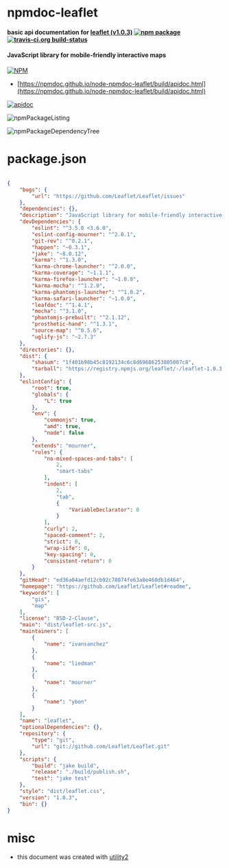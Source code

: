 # npmdoc-leaflet

#### basic api documentation for  [leaflet (v1.0.3)](https://github.com/Leaflet/Leaflet#readme)  [![npm package](https://img.shields.io/npm/v/npmdoc-leaflet.svg?style=flat-square)](https://www.npmjs.org/package/npmdoc-leaflet) [![travis-ci.org build-status](https://api.travis-ci.org/npmdoc/node-npmdoc-leaflet.svg)](https://travis-ci.org/npmdoc/node-npmdoc-leaflet)

#### JavaScript library for mobile-friendly interactive maps

[![NPM](https://nodei.co/npm/leaflet.png?downloads=true&downloadRank=true&stars=true)](https://www.npmjs.com/package/leaflet)

- [https://npmdoc.github.io/node-npmdoc-leaflet/build/apidoc.html](https://npmdoc.github.io/node-npmdoc-leaflet/build/apidoc.html)

[![apidoc](https://npmdoc.github.io/node-npmdoc-leaflet/build/screenCapture.buildCi.browser.%252Ftmp%252Fbuild%252Fapidoc.html.png)](https://npmdoc.github.io/node-npmdoc-leaflet/build/apidoc.html)

![npmPackageListing](https://npmdoc.github.io/node-npmdoc-leaflet/build/screenCapture.npmPackageListing.svg)

![npmPackageDependencyTree](https://npmdoc.github.io/node-npmdoc-leaflet/build/screenCapture.npmPackageDependencyTree.svg)



# package.json

```json

{
    "bugs": {
        "url": "https://github.com/Leaflet/Leaflet/issues"
    },
    "dependencies": {},
    "description": "JavaScript library for mobile-friendly interactive maps",
    "devDependencies": {
        "eslint": "^3.5.0 <3.6.0",
        "eslint-config-mourner": "^2.0.1",
        "git-rev": "^0.2.1",
        "happen": "~0.3.1",
        "jake": "~8.0.12",
        "karma": "^1.3.0",
        "karma-chrome-launcher": "^2.0.0",
        "karma-coverage": "~1.1.1",
        "karma-firefox-launcher": "~1.0.0",
        "karma-mocha": "^1.2.0",
        "karma-phantomjs-launcher": "^1.0.2",
        "karma-safari-launcher": "~1.0.0",
        "leafdoc": "^1.4.1",
        "mocha": "^3.1.0",
        "phantomjs-prebuilt": "^2.1.12",
        "prosthetic-hand": "^1.3.1",
        "source-map": "^0.5.6",
        "uglify-js": "~2.7.3"
    },
    "directories": {},
    "dist": {
        "shasum": "1f401b98b45c8192134c6c8d69686253805007c8",
        "tarball": "https://registry.npmjs.org/leaflet/-/leaflet-1.0.3.tgz"
    },
    "eslintConfig": {
        "root": true,
        "globals": {
            "L": true
        },
        "env": {
            "commonjs": true,
            "amd": true,
            "node": false
        },
        "extends": "mourner",
        "rules": {
            "no-mixed-spaces-and-tabs": [
                2,
                "smart-tabs"
            ],
            "indent": [
                2,
                "tab",
                {
                    "VariableDeclarator": 0
                }
            ],
            "curly": 2,
            "spaced-comment": 2,
            "strict": 0,
            "wrap-iife": 0,
            "key-spacing": 0,
            "consistent-return": 0
        }
    },
    "gitHead": "ed36a04aefd12cb92c78074fe63a8e460db1d464",
    "homepage": "https://github.com/Leaflet/Leaflet#readme",
    "keywords": [
        "gis",
        "map"
    ],
    "license": "BSD-2-Clause",
    "main": "dist/leaflet-src.js",
    "maintainers": [
        {
            "name": "ivansanchez"
        },
        {
            "name": "liedman"
        },
        {
            "name": "mourner"
        },
        {
            "name": "ybon"
        }
    ],
    "name": "leaflet",
    "optionalDependencies": {},
    "repository": {
        "type": "git",
        "url": "git://github.com/Leaflet/Leaflet.git"
    },
    "scripts": {
        "build": "jake build",
        "release": "./build/publish.sh",
        "test": "jake test"
    },
    "style": "dist/leaflet.css",
    "version": "1.0.3",
    "bin": {}
}
```



# misc
- this document was created with [utility2](https://github.com/kaizhu256/node-utility2)
